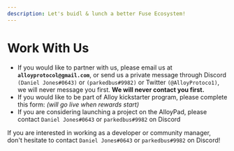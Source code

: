```yaml
---
description: Let's buidl & lunch a better Fuse Ecosystem!
---
```


# Work With Us

* If you would like to partner with us, please email us at **`alloyprotocol@gmail.com`**, or send us a private message through Discord `(Daniel Jones#0643)` or `(parkedbus#9982)` or Twitter `(@AlloyProtoco1)`, we will never message you first. **We will never contact you first.**
* If you would like to be part of Alloy kickstarter program, please complete this form: _(will go live when rewards start)_
* If you are considering launching a project on the AlloyPad, please contact `Daniel Jones#0643` or `parkedbus#9982` on Discord

If you are interested in working as a developer or community manager, don't hesitate to contact `Daniel Jones#0643` or `parkedbus#9982` on Discord!
